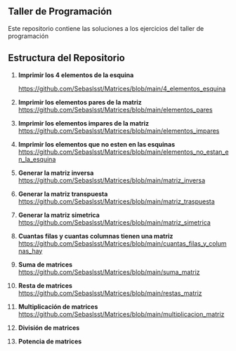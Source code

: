 ## Taller de Programación 
Este repositorio contiene las soluciones a los ejercicios del taller de programación

## Estructura del Repositorio 
1. **Imprimir los 4 elementos de la esquina**
   
   https://github.com/Sebaslsst/Matrices/blob/main/4_elementos_esquina
3. **Imprimir los elementos pares de la matriz**
   https://github.com/Sebaslsst/Matrices/blob/main/elementos_pares
4. **Imprimir los elementos impares de la matriz**
   https://github.com/Sebaslsst/Matrices/blob/main/elementos_impares
5. **Imprimir los elementos que no esten en las esquinas**
   https://github.com/Sebaslsst/Matrices/blob/main/elementos_no_estan_en_la_esquina
6. **Generar la matriz inversa**
    https://github.com/Sebaslsst/Matrices/blob/main/matriz_inversa
7. **Generar la matriz transpuesta**
    https://github.com/Sebaslsst/Matrices/blob/main/matriz_traspuesta
8. **Generar la matriz simetrica**
    https://github.com/Sebaslsst/Matrices/blob/main/matriz_simetrica
9. **Cuantas filas y cuantas columnas tienen una matriz**
    https://github.com/Sebaslsst/Matrices/blob/main/cuantas_filas_y_columnas_hay
10. **Suma de matrices**
    https://github.com/Sebaslsst/Matrices/blob/main/suma_matriz
11. **Resta de matrices**
    https://github.com/Sebaslsst/Matrices/blob/main/restas_matriz
12. **Multiplicación de matrices**
    https://github.com/Sebaslsst/Matrices/blob/main/multiplicacion_matriz
13. **División de matrices**
    
14. **Potencia de matrices**

